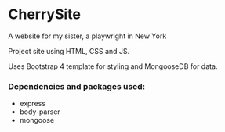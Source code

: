 # CherrySite
A website for my sister, a playwright in New York

Project site using HTML, CSS and JS.

Uses Bootstrap 4 template for styling and MongooseDB for data.

### Dependencies and packages used:
* express
* body-parser
* mongoose